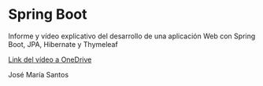 # Spring Boot
Informe y vídeo explicativo del desarrollo de una aplicación Web con Spring Boot, JPA, Hibernate y Thymeleaf

[Link del vídeo a OneDrive](https://universidaddeburgos-my.sharepoint.com/:v:/g/personal/jsr1002_alu_ubu_es/EaSbMpVVcDdHqfbKVp3sYr0B0JvvnhT9ek9h6h-YQV22Ig?nav=eyJyZWZlcnJhbEluZm8iOnsicmVmZXJyYWxBcHAiOiJPbmVEcml2ZUZvckJ1c2luZXNzIiwicmVmZXJyYWxBcHBQbGF0Zm9ybSI6IldlYiIsInJlZmVycmFsTW9kZSI6InZpZXciLCJyZWZlcnJhbFZpZXciOiJNeUZpbGVzTGlua0NvcHkifX0&e=z2YrSA)


José María Santos
